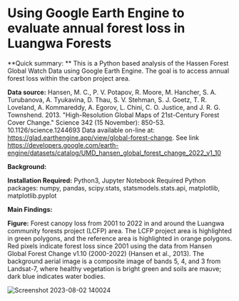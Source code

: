 # Using Google Earth Engine to evaluate annual forest loss in Luangwa Forests
**Quick summary: ** This is a Python based analysis of the Hassen Forest Global Watch Data using Google Earth Engine. The goal is to access annual forest loss within the carbon project area.  

**Data source:**
Hansen, M. C., P. V. Potapov, R. Moore, M. Hancher, S. A. Turubanova, A. Tyukavina, D. Thau, S. V. Stehman, S. J. Goetz, T. R. Loveland, A. Kommareddy, A. Egorov, L. Chini, C. O. Justice, and J. R. G. Townshend. 2013. "High-Resolution Global Maps of 21st-Century Forest Cover Change." Science 342 (15 November): 850-53. 10.1126/science.1244693 Data available on-line at: https://glad.earthengine.app/view/global-forest-change.
See link https://developers.google.com/earth-engine/datasets/catalog/UMD_hansen_global_forest_change_2022_v1_10

**Background:**


**Installation Required:**  Python3, Jupyter Notebook Required Python packages: numpy, pandas, scipy.stats, statsmodels.stats.api, matplotlib, matplotlib.pyplot

**Main Findings:**

**Figure:** Forest canopy loss from 2001 to 2022 in and around the Luangwa community forests project (LCFP) area. The LCFP project area is highlighted in green polygons, and the reference area is highlighted in orange polygons. Red pixels indicate forest loss since 2001 using the data from Hansen Global Forest Change v1.10 (2000-2022) (Hansen et al., 2013). The background aerial image is a composite image of bands 5, 4, and 3 from Landsat-7, where healthy vegetation is bright green and soils are mauve; dark blue indicates water bodies. 

![Screenshot 2023-08-02 140024](https://github.com/YingtongAamandaWu/GoogleEarthEngine_Luangwa_Forests/assets/80353259/d31a7a0c-6078-47c6-aaf9-2eb0a5e39b3b)


